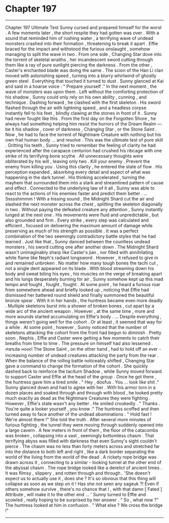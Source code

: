 
# Chapter 197


---

Chapter 197 Ultimate Test
Sunny cursed and prepared himself for the worst . A few moments later , the short respite they had gotten was over .
With a sound that reminded him of rushing water , a terrifying wave of undead monsters crashed into their formation , threatening to break it apart . Effie braced for the impact and withstood the furious onslaught , somehow managing to split the wave in two .
From one side , Changing Star dove into the torrent of skeletal wraiths , her incandescent sword cutting through them like a ray of pure sunlight piercing the darkness . From the other , Caster's enchanted blade was doing the same . The scion of the Han Li clan moved with astonishing speed , turning into a blurry whirlwind of ghostly green steel .
Everything that touched it turned to dust .
Sunny glanced at Kai and said in a hoarse voice :
" Prepare yourself ."
In the next moment , the wave of monsters was upon them .
Left without the comforting protection of his shadow , Sunny could only rely on his own ability , cunning , and technique . Dashing forward , he clashed with the first skeleton . His sword flashed through the air with lightning speed , and a headless corpse instantly fell to his feet , blindly clawing at the stones in front of it .
Sunny had never fought like this . From the first day on the Forgotten Shore , he always had something helping him resist the horrors of the Dream Realm — be it his shadow , cover of darkness , Changing Star , or the Stone Saint . Now , he had to face the torrent of Nightmare Creature with nothing but his own frail human body ... and resolve .
This was the ultimate test of pure skill .
Gritting his teeth , Sunny tried to remember the feeling of clarity he had experienced after the carapace centurion had crushed his ribcage with one strike of its terrifying bone scythe . All unnecessary thoughts were obliterated by his will , leaving only two .
Kill your enemy .
Prevent the enemy from killing you .
Using this clarity , he entered the state of flow . His perception expanded , absorbing every detail and aspect of what was happening in the dark tunnel . His thinking accelerated , turning the mayhem that surrounded them into a stark and streamlined pattern of cause and effect .
Connected to the underlying law of it all , Sunny was able to react to the actions of his enemies faster and predict them better .
… Ssssshimmm !
With a hissing sound , the Midnight Shard cut the air and slashed the next monster across the chest , splitting the skeleton diagonally in two . Without paying the defeated creature any attention , Sunny instantly lunged at the next one .
His movements were fluid and unpredictable , but also grounded and firm . Every strike , every step was calculated and efficient , focused on delivering the maximum amount of damage while preserving as much of his strength as possible . It was a perfect combination of the two seemingly contradictory battle styles that he had learned .
Just like that , Sunny danced between the countless undead monsters , his sword cutting one after another down . The Midnight Shard wasn't unimaginably sharp like Caster's jian , nor filled with annihilating white flame like Neph's radiant longsword . However , it refused to give in and remained unbroken . No matter how many tough bones the tachi cut , not a single dent appeared on its blade .
With blood streaming down his body and sweat biting his eyes , his muscles on the verge of breaking apart and his lungs desperately burning for air , Sunny somehow kept up this mad tempo and fought , fought , fought .
At some point , he heard a furious roar from somewhere ahead and briefly looked up , noticing that Effie had dismissed her battered round shield and finally summoned the beautiful bronze spear . With it in her hands , the huntress became even more deadly . Multiple skeletons burst into a shower of broken bones , cut apart by a wide arc of the ancient weapon .
However , at the same time , more and more wounds started accumulating on Effie's body .
… Despite everything , things weren't going well for the cohort .
Or at least , it seemed that way for a while .
At some point , however , Sunny noticed that the number of skeletons attacking the cohort from the front had begun to diminish . Pretty soon , Nephis , Effie and Caster were getting a few moments to catch their breaths from time to time . The pressure on himself had also lessened .
ᰍaꪧda ᱅o᱇ꫀl The Stone Saint , on the other hand , had to hold off an ever - increasing number of undead creatures attacking the party from the rear . When the balance of the rolling battle noticeably shifted , Changing Star gave a command to change the formation of the cohort .
She quickly dashed back to reinforce the taciturn Shadow , while Sunny moved forward to support Caster and Effie at the head of the group .
Once he got there , the huntress gave him a tired smile .
" Hey , doofus . You … look like shit ."
Sunny glanced down and had to agree with her . With his armor torn in a dozen places and soaked through and through with blood , he looked pretty much exactly as dead as the Nightmare Creatures they were fighting .
However , Effie's state wasn't any better .
He smiled crookedly .
" Thanks . You're quite a looker yourself , you know ."
The huntress scoffed and then turned away to face another of the undead abominations .
" Hold fast ! We're almost there !"
She told the truth .
After several more minutes of furious fighting , the tunnel they were moving through suddenly opened into a large cavern . A few meters in front of them , the floor of the catacombs was broken , collapsing into a vast , seemingly bottomless chasm . That terrifying abyss was filled with darkness that even Sunny's sight couldn't pierce .
The chasm was no less than forty meters across and stretched far into the distance to both left and right , like a dark border separating the world of the living from the world of the dead . A rickety rope bridge was drawn across it , connecting to a similar - looking tunnel at the other end of the abyssal chasm .
The rope bridge looked like a derelict of ancient times . It was flimsy , slippery , and rotten through and through .
'She doesn't expect us to actually use it , does she ? It's so obvious that this thing will collapse as soon as we step on it ! Has she not seen any sageuk ?! Even if others somehow survive , there's no chance that I , with that damn [ Fated ] Attribute , will make it to the other end ... '
Sunny turned to Effie and scowled , really hoping to be surprised by her answer .
" So , what now ?"
The huntress looked at him in confusion .
" What else ? We cross the bridge !"

---

